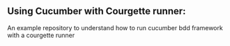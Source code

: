 ## Using Cucumber with Courgette runner:

An example repository to understand how to run cucumber bdd framework with a courgette runner
